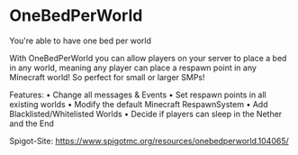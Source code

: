 # OneBedPerWorld
You're able to have one bed per world

With OneBedPerWorld you can allow players on your server to place a bed in any world, meaning any player can place a respawn point in any Minecraft world! So perfect for small or larger SMPs!

Features:
• Change all messages & Events
• Set respawn points in all existing worlds
• Modify the default Minecraft RespawnSystem
• Add Blacklisted/Whitelisted Worlds
• Decide if players can sleep in the Nether and the End

Spigot-Site: https://www.spigotmc.org/resources/onebedperworld.104065/
